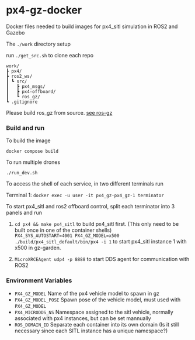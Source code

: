 # px4-gz-docker
Docker files needed to build images for px4_sitl simulation in ROS2 and Gazebo

The `./work` directory setup 

run `./get_src.sh` to clone each repo
```
work/
┣ px4/
┣ ros2_ws/
┃ ┗ src/
┃   ┣ px4_msgs/
┃   ┣ px4-offboard/
┃   ┗ ros_gz/
┗ .gitignore
```
Please build ros_gz from source. [see ros-gz](https://github.com/gazebosim/ros_gz)


### Build and run
To build the image

`docker compose build`

To run multiple drones

`./run_dev.sh`

To access the shell of each service, in two different terminals run

Terminal 1: `docker exec -u user -it px4_gz-px4_gz-1 terminator`

To start px4_sitl and ros2 offboard control, split each terminator into 3 panels and run

1. `cd px4 && make px4_sitl` to build px4_sitl first. (This only need to be built once in one of the container shells)\
`PX4_SYS_AUTOSTART=4001 PX4_GZ_MODEL=x500 ./build/px4_sitl_default/bin/px4 -i 1` to start px4_sitl instance 1 with x500 in gz-garden.

2. `MicroXRCEAgent udp4 -p 8888` to start DDS agent for communication with ROS2


### Environment Variables
- `PX4_GZ_MODEL` Name of the px4 vehicle model to spawn in gz
- `PX4_GZ_MODEL_POSE` Spawn pose of the vehicle model, must used with `PX4_GZ_MODEL`
- `PX4_MICRODDS_NS` Namespace assigned to the sitl vehicle, normally associated with px4 instances, but can be set mannually
- `ROS_DOMAIN_ID` Separate each container into its own domain (Is it still necessary since each SITL instance has a unique namespace?)
  
